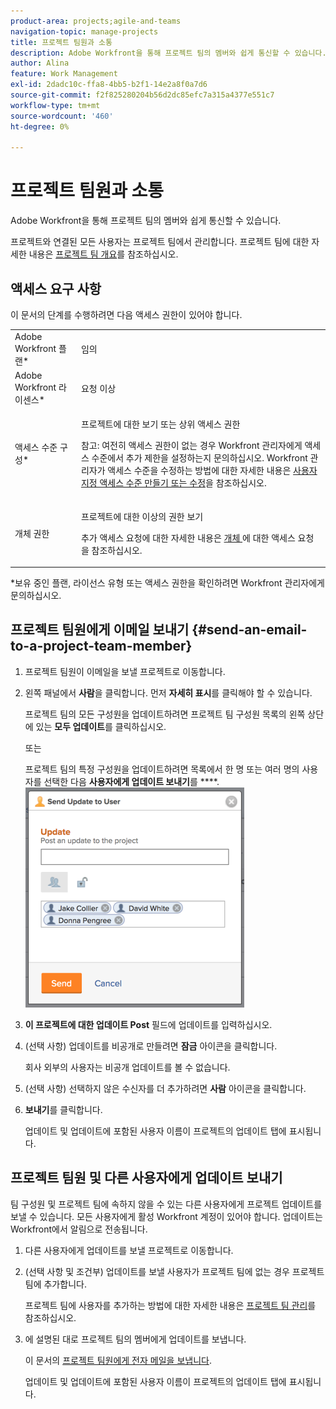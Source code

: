 ```yaml
---
product-area: projects;agile-and-teams
navigation-topic: manage-projects
title: 프로젝트 팀원과 소통
description: Adobe Workfront을 통해 프로젝트 팀의 멤버와 쉽게 통신할 수 있습니다.
author: Alina
feature: Work Management
exl-id: 2dadc10c-ffa8-4bb5-b2f1-14e2a8f0a7d6
source-git-commit: f2f825280204b56d2dc85efc7a315a4377e551c7
workflow-type: tm+mt
source-wordcount: '460'
ht-degree: 0%

---
```


# 프로젝트 팀원과 소통

Adobe Workfront을 통해 프로젝트 팀의 멤버와 쉽게 통신할 수 있습니다.

프로젝트와 연결된 모든 사용자는 프로젝트 팀에서 관리합니다. 프로젝트 팀에 대한 자세한 내용은 [프로젝트 팀 개요](../../../manage-work/projects/planning-a-project/project-team-overview.md)를 참조하십시오.

## 액세스 요구 사항

이 문서의 단계를 수행하려면 다음 액세스 권한이 있어야 합니다.

<table style="table-layout:auto"> 
 <col> 
 </col> 
 <col> 
 </col> 
 <tbody> 
  <tr> 
   <td role="rowheader">Adobe Workfront 플랜*</td> 
   <td> <p>임의</p> </td> 
  </tr> 
  <tr> 
   <td role="rowheader">Adobe Workfront 라이센스*</td> 
   <td> <p>요청 이상</p> </td> 
  </tr> 
  <tr> 
   <td role="rowheader">액세스 수준 구성*</td> 
   <td> <p>프로젝트에 대한 보기 또는 상위 액세스 권한</p> <p>참고: 여전히 액세스 권한이 없는 경우 Workfront 관리자에게 액세스 수준에서 추가 제한을 설정하는지 문의하십시오. Workfront 관리자가 액세스 수준을 수정하는 방법에 대한 자세한 내용은 <a href="../../../administration-and-setup/add-users/configure-and-grant-access/create-modify-access-levels.md" class="MCXref xref">사용자 지정 액세스 수준 만들기 또는 수정</a>을 참조하십시오.</p> </td> 
  </tr> 
  <tr> 
   <td role="rowheader">개체 권한</td> 
   <td> <p>프로젝트에 대한 이상의 권한 보기</p> <p>추가 액세스 요청에 대한 자세한 내용은 <a href="../../../workfront-basics/grant-and-request-access-to-objects/request-access.md" class="MCXref xref">개체 </a>에 대한 액세스 요청 을 참조하십시오.</p> </td> 
  </tr> 
 </tbody> 
</table>

&#42;보유 중인 플랜, 라이선스 유형 또는 액세스 권한을 확인하려면 Workfront 관리자에게 문의하십시오.

## 프로젝트 팀원에게 이메일 보내기 {#send-an-email-to-a-project-team-member}

1. 프로젝트 팀원이 이메일을 보낼 프로젝트로 이동합니다.
1. 왼쪽 패널에서 **사람**&#x200B;을 클릭합니다. 먼저 **자세히 표시**&#x200B;를 클릭해야 할 수 있습니다.

   프로젝트 팀의 모든 구성원을 업데이트하려면 프로젝트 팀 구성원 목록의 왼쪽 상단에 있는 **모두 업데이트**&#x200B;를 클릭하십시오.

   또는

   프로젝트 팀의 특정 구성원을 업데이트하려면 목록에서 한 명 또는 여러 명의 사용자를 선택한 다음 **사용자에게 업데이트 보내기**&#x200B;를 ****.\
   ![Commenting_1.png](assets/commenting-1-350x352.png)

1. **이 프로젝트에 대한 업데이트 Post** 필드에 업데이트를 입력하십시오.
1. (선택 사항) 업데이트를 비공개로 만들려면 **잠금** 아이콘을 클릭합니다.

   회사 외부의 사용자는 비공개 업데이트를 볼 수 없습니다.

1. (선택 사항) 선택하지 않은 수신자를 더 추가하려면 **사람** 아이콘을 클릭합니다.
1. **보내기**&#x200B;를 클릭합니다.

   업데이트 및 업데이트에 포함된 사용자 이름이 프로젝트의 업데이트 탭에 표시됩니다.

## 프로젝트 팀원 및 다른 사용자에게 업데이트 보내기

팀 구성원 및 프로젝트 팀에 속하지 않을 수 있는 다른 사용자에게 프로젝트 업데이트를 보낼 수 있습니다. 모든 사용자에게 활성 Workfront 계정이 있어야 합니다. 업데이트는 Workfront에서 알림으로 전송됩니다.

1. 다른 사용자에게 업데이트를 보낼 프로젝트로 이동합니다.
1. (선택 사항 및 조건부) 업데이트를 보낼 사용자가 프로젝트 팀에 없는 경우 프로젝트 팀에 추가합니다.

   프로젝트 팀에 사용자를 추가하는 방법에 대한 자세한 내용은 [프로젝트 팀 관리](../../../manage-work/projects/planning-a-project/manage-project-team.md)를 참조하십시오.

1. 에 설명된 대로 프로젝트 팀의 멤버에게 업데이트를 보냅니다.

   이 문서의 [프로젝트 팀원에게 전자 메일을 보냅니다](#send-an-email-to-a-project-team-member).

   업데이트 및 업데이트에 포함된 사용자 이름이 프로젝트의 업데이트 탭에 표시됩니다.

<!--
<p data-mc-conditions="QuicksilverOrClassic.Draft mode"> <p>(NOTE: drafted. No longer valid)</p>
<ol>
<li value="1"> <p>Go to a project whose members of the project team you want to send an email to. </p> </li>
<li value="2"> Click <strong>Show More</strong>, then <strong>People</strong> in the left panel.</li>
<li value="3"> <p>To update all members of the project team, click <strong>Update All</strong> in the upper-left corner of the list of project team members.</p> <p>Or</p> <p>To update certain members of the project team, select one or several users in the list, then click <strong>Update</strong>. </p> </li>
<li value="4">Type your update in the <strong>Post an update to this project</strong> field.</li>
<li value="5"> <p>(Optional) To make the update private, click the <strong>Lock</strong> icon.</p> <p>Users outside the company cannot view a private&nbsp;update.</p> </li>
<li value="6"> <p>(Optional) Add a user who is not&nbsp;part of the Project&nbsp;Team by typing their name in the people field, then selecting the user from the list when it displays. </p> </li>
<li value="7"> <p>Click <strong>Send.</strong></p> <p>The update and the names of the users included in it display in the Updates tab of the project.</p> </li>
</ol> </p>
-->
